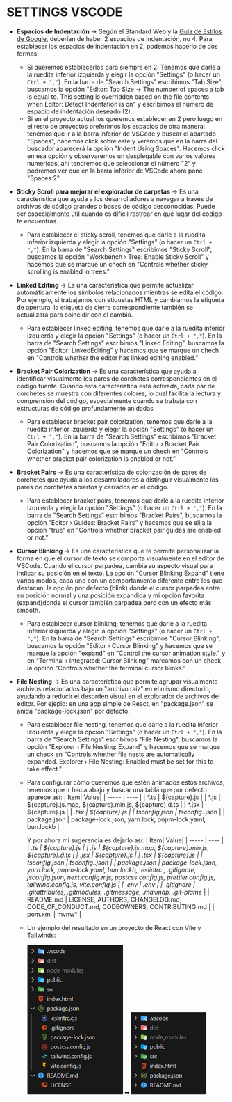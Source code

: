 # SETTINGS VSCODE
- **Espacios de Indentación** → Según el Standard Web y la [Guía de Estilos de Google](https://google.github.io/styleguide/htmlcssguide.html#Indentation), deberían de haber 2 espacios de indentación, no 4. Para establecer los espacios de indentación en 2, podemos hacerlo de dos formas:
  - Si queremos establecerlos para siempre en 2: Tenemos que darle a la ruedita inferior izquierda y elegir la opción "Settings" (o hacer un `Ctrl + ","`). En la barra de "Search Settings" escribimos "Tab Size", buscamos la opción "Editor: Tab Size → The number of spaces a tab is equal to. This setting is overridden based on the file contents when Editor: Detect Indentation is on" y escribimos el número de espacio de indentación deseado (2).
  - Si en el proyecto actual los queremos establecer en 2 pero luego en el resto de proyectos preferimos los espacios de otra manera: tenemos que ir a la barra inferior de VSCode y buscar el apartado "Spaces", hacemos click sobre este y veremos que en la barra del buscador aparecerá la opción "Indent Using Spaces". Hacemos click en esa opción y observaremos un desplegable con varios valores numéricos, ahí tendremos que seleccionar el número "2" y podremos ver que en la barra inferior de VSCode ahora pone "Spaces:2"

- **Sticky Scroll para mejorar el explorador de carpetas** → Es una característica que ayuda a los desarrolladores a navegar a través de archivos de código grandes o bases de código desconocidas. Puede ser especialmente útil cuando es difícil rastrear en qué lugar del código te encuentras.
  - Para establecer el sticky scroll, tenemos que darle a la ruedita inferior izquierda y elegir la opción "Settings" (o hacer un `Ctrl + ","`). En la barra de "Search Settings" escribimos "Sticky Scroll", buscamos la opción "Workbench › Tree: Enable Sticky Scroll" y hacemos que se marque un chech en "Controls whether sticky scrolling is enabled in trees."

- **Linked Editing** → Es una característica que permite actualizar automáticamente los símbolos relacionados mientras se edita el código. Por ejemplo, si trabajamos con etiquetas HTML y cambiamos la etiqueta de apertura, la etiqueta de cierre correspondiente también se actualizará para coincidir con el cambio.
  - Para establecer linked editing, tenemos que darle a la ruedita inferior izquierda y elegir la opción "Settings" (o hacer un `Ctrl + ","`). En la barra de "Search Settings" escribimos "Linked Editing", buscamos la opción "Editor: LinkedEditing" y hacemos que se marque un chech en "Controls whether the editor has linked editing enabled."

- **Bracket Pair Colorization** → Es una característica que ayuda a identificar visualmente los pares de corchetes correspondientes en el código fuente. Cuando esta característica está activada, cada par de corchetes se muestra con diferentes colores, lo cual facilita la lectura y comprensión del código, especialmente cuando se trabaja con estructuras de código profundamente anidadas
  - Para establecer bracket pair colorization, tenemos que darle a la ruedita inferior izquierda y elegir la opción "Settings" (o hacer un `Ctrl + ","`). En la barra de "Search Settings" escribimos "Bracket Pair Colorization", buscamos la opción "Editor › Bracket Pair Colorization" y hacemos que se marque un chech en "Controls whether bracket pair colorization is enabled or not."

- **Bracket Pairs** → Es una característica de colorización de pares de corchetes que ayuda a los desarrolladores a distinguir visualmente los pares de corchetes abiertos y cerrados en el código.
  - Para establecer bracket pairs, tenemos que darle a la ruedita inferior izquierda y elegir la opción "Settings" (o hacer un `Ctrl + ","`). En la barra de "Search Settings" escribimos "Bracket Pairs", buscamos la opción "Editor › Guides: Bracket Pairs" y hacemos que se elija la opción "true" en "Controls whether bracket pair guides are enabled or not."

- **Cursor Blinking** → Es una característica que te permite personalizar la forma en que el cursor de texto se comporta visualmente en el editor de VSCode. Cuando el cursor parpadea, cambia su aspecto visual para indicar su posición en el texto. La opción "Cursor Blinking Expand" tiene varios modos, cada uno con un comportamiento diferente entre los que destacan: la opción por defecto (blink) donde el cursor parpadea entre su posición normal y una posición expandida y mi opción favorita (expand)donde el cursor también parpadea pero con un efecto más smooth.
  - Para establecer cursor blinking, tenemos que darle a la ruedita inferior izquierda y elegir la opción "Settings" (o hacer un `Ctrl + ","`). En la barra de "Search Settings" escribimos "Cursor Blinking", buscamos la opción "Editor › Cursor Blinking" y hacemos que se marque la opción "expand" en "Control the cursor animation style." y en "Terminal › Integrated: Cursor Blinking" marcamos con un check la opción "Controls whether the terminal cursor blinks."

- **File Nesting** → Es una característica que permite agrupar visualmente archivos relacionados bajo un "archivo raíz" en el mismo directorio, ayudando a reducir el desorden visual en el explorador de archivos del editor. Por ejeplo: en una app simple de React, en "package.json" se anida "package-lock.json" por defecto.
  - Para establecer file nesting, tenemos que darle a la ruedita inferior izquierda y elegir la opción "Settings" (o hacer un `Ctrl + ","`). En la barra de "Search Settings" escribimos "File Nesting", buscamos la opción "Explorer › File Nesting: Expand" y hacemos que se marque un check en "Controls whether file nests are automatically expanded. Explorer › File Nesting: Enabled must be set for this to take effect."
  - Para configurar cómo queremos que estén animados estos archivos, tenemos que ir hacia abajo y buscar una tabla que por defecto aparece así:
    | Item| Value|
    | ----- | ---- |
    | *.ts | ${capture}.js |
    | *.js | ${capture}.js.map, ${capture}.min.js, ${capture}.d.ts |
    | *.jsx | ${capture}.js |
    | *.tsx | ${capture}.js |
    | tsconfig.json | tsconfig.*.json |
    | package.json | package-lock.json, yarn.lock, pnpm-lock.yaml, bun.lockb |

    Y por ahora mi sugerencia es dejarlo así:
    | Item| Value|
    | ----- | ---- |
    | *.ts | ${capture}.js |
    | *.js | ${capture}.js.map, ${capture}.min.js, ${capture}.d.ts |
    | *.jsx | ${capture}.js |
    | *.tsx | ${capture}.js |
    | tsconfig.json | tsconfig.*.json |
    | package.json | package-lock.json, yarn.lock, pnpm-lock.yaml, bun.lockb, .eslintrc.*, .gitignore, jsconfig.json, next.config.mjs, postcss.config.js, prettier.config.js, tailwind.config.js, vite.config.js |
    | .env | .env* |
    | .gitignore | .gitattributes, .gitmodules, .gitmessage, .mailmap, .git-blame* |
    | README.md | LICENSE, AUTHORS, CHANGELOG.md, CODE_OF_CONDUCT.md, CODEOWNERS, CONTRIBUTING.md |
    | pom.xml | mvnw* |
 
  - Un ejemplo del resultado en un proyecto de React con Vite y Tailwinds:

    ![Ejemplo de cómo quedan anidados los archivos](https://github.com/CrisCorreaS/trucos-vscode/blob/main/Settings/img/img-file-nesting1.png) ➡
    ![Ejemplo de cómo quedan anidados los archivos](https://github.com/CrisCorreaS/trucos-vscode/blob/main/Settings/img/img-file-nesting2.png)
